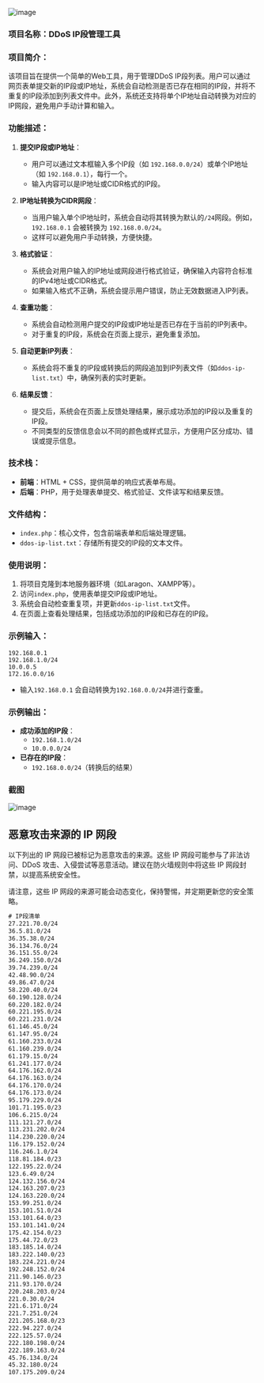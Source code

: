 ![image](https://github.com/user-attachments/assets/971eaa8e-f064-49b7-a84e-9f3317a63789)

### 项目名称：DDoS IP段管理工具

### 项目简介：
该项目旨在提供一个简单的Web工具，用于管理DDoS IP段列表。用户可以通过网页表单提交新的IP段或IP地址，系统会自动检测是否已存在相同的IP段，并将不重复的IP段添加到列表文件中。此外，系统还支持将单个IP地址自动转换为对应的IP网段，避免用户手动计算和输入。

### 功能描述：

1. **提交IP段或IP地址**：
   - 用户可以通过文本框输入多个IP段（如 `192.168.0.0/24`）或单个IP地址（如 `192.168.0.1`），每行一个。
   - 输入内容可以是IP地址或CIDR格式的IP段。

2. **IP地址转换为CIDR网段**：
   - 当用户输入单个IP地址时，系统会自动将其转换为默认的`/24`网段。例如，`192.168.0.1` 会被转换为 `192.168.0.0/24`。
   - 这样可以避免用户手动转换，方便快捷。

3. **格式验证**：
   - 系统会对用户输入的IP地址或网段进行格式验证，确保输入内容符合标准的IPv4地址或CIDR格式。
   - 如果输入格式不正确，系统会提示用户错误，防止无效数据进入IP列表。

4. **查重功能**：
   - 系统会自动检测用户提交的IP段或IP地址是否已存在于当前的IP列表中。
   - 对于重复的IP段，系统会在页面上提示，避免重复添加。

5. **自动更新IP列表**：
   - 系统会将不重复的IP段或转换后的网段追加到IP列表文件（如`ddos-ip-list.txt`）中，确保列表的实时更新。

6. **结果反馈**：
   - 提交后，系统会在页面上反馈处理结果，展示成功添加的IP段以及重复的IP段。
   - 不同类型的反馈信息会以不同的颜色或样式显示，方便用户区分成功、错误或提示信息。

### 技术栈：
- **前端**：HTML + CSS，提供简单的响应式表单布局。
- **后端**：PHP，用于处理表单提交、格式验证、文件读写和结果反馈。

### 文件结构：
- `index.php`：核心文件，包含前端表单和后端处理逻辑。
- `ddos-ip-list.txt`：存储所有提交的IP段的文本文件。

### 使用说明：

1. 将项目克隆到本地服务器环境（如Laragon、XAMPP等）。
2. 访问`index.php`，使用表单提交IP段或IP地址。
3. 系统会自动检查重复项，并更新`ddos-ip-list.txt`文件。
4. 在页面上查看处理结果，包括成功添加的IP段和已存在的IP段。

### 示例输入：
```
192.168.0.1
192.168.1.0/24
10.0.0.5
172.16.0.0/16
```

- 输入`192.168.0.1` 会自动转换为`192.168.0.0/24`并进行查重。

### 示例输出：
- **成功添加的IP段**：
  - `192.168.1.0/24`
  - `10.0.0.0/24`
- **已存在的IP段**：
  - `192.168.0.0/24`（转换后的结果）
 
### 截图

![image](https://github.com/user-attachments/assets/1cd885d9-390d-4a1c-92be-96346f1190d1)


## 恶意攻击来源的 IP 网段

以下列出的 IP 网段已被标记为恶意攻击的来源。这些 IP 网段可能参与了非法访问、DDoS 攻击、入侵尝试等恶意活动。建议在防火墙规则中将这些 IP 网段封禁，以提高系统安全性。

请注意，这些 IP 网段的来源可能会动态变化，保持警惕，并定期更新您的安全策略。

```svg
# IP段清单
27.221.70.0/24
36.5.81.0/24
36.35.38.0/24
36.134.76.0/24
36.151.55.0/24
36.249.150.0/24
39.74.239.0/24
42.48.90.0/24
49.86.47.0/24
58.220.40.0/24
60.190.128.0/24
60.220.182.0/24
60.221.195.0/24
60.221.231.0/24
61.146.45.0/24
61.147.95.0/24
61.160.233.0/24
61.160.239.0/24
61.179.15.0/24
61.241.177.0/24
64.176.162.0/24
64.176.163.0/24
64.176.170.0/24
64.176.173.0/24
95.179.229.0/24
101.71.195.0/23
106.6.215.0/24
111.121.27.0/24
113.231.202.0/24
114.230.220.0/24
116.179.152.0/24
116.246.1.0/24
118.81.184.0/23
122.195.22.0/24
123.6.49.0/24
124.132.156.0/24
124.163.207.0/23
124.163.220.0/24
153.99.251.0/24
153.101.51.0/24
153.101.64.0/23
153.101.141.0/24
175.42.154.0/23
175.44.72.0/23
183.185.14.0/24
183.222.140.0/23
183.224.221.0/24
192.248.152.0/24
211.90.146.0/23
211.93.170.0/24
220.248.203.0/24
221.0.30.0/24
221.6.171.0/24
221.7.251.0/24
221.205.168.0/23
222.94.227.0/24
222.125.57.0/24
222.180.198.0/24
222.189.163.0/24
45.76.134.0/24
45.32.180.0/24
107.175.209.0/24
```
